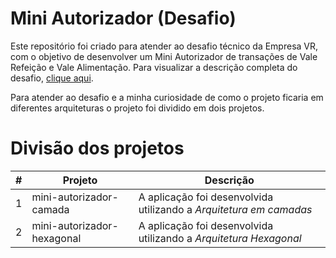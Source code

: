 # Mini Autorizador (Desafio)
Este repositório foi criado para atender ao desafio técnico da Empresa VR, com o objetivo de desenvolver um Mini Autorizador de 
transações de Vale Refeição e Vale Alimentação. 
Para visualizar a descrição completa do desafio, [clique aqui](https://github.com/hugov/mini-autorizador-test/blob/master/DESAFIO.md).

Para atender ao desafio e a minha curiosidade de como o projeto ficaria em diferentes arquiteturas o projeto foi dividido em dois projetos.

# Divisão dos projetos

| #  | Projeto  | Descrição                          |
| ------------ | ------------ |------------------------------------|
| 1  |  mini-autorizador-camada | A aplicação foi desenvolvida utilizando a *Arquitetura em camadas* |
| 2  |  mini-autorizador-hexagonal | A aplicação foi desenvolvida utilizando a *Arquitetura Hexagonal*      |